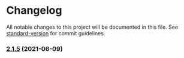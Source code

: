 # Changelog

All notable changes to this project will be documented in this file. See [standard-version](https://github.com/conventional-changelog/standard-version) for commit guidelines.

### [2.1.5](https://github.com/justinkalland/protonmail-api/compare/v2.2.0...v2.1.5) (2021-06-09)

